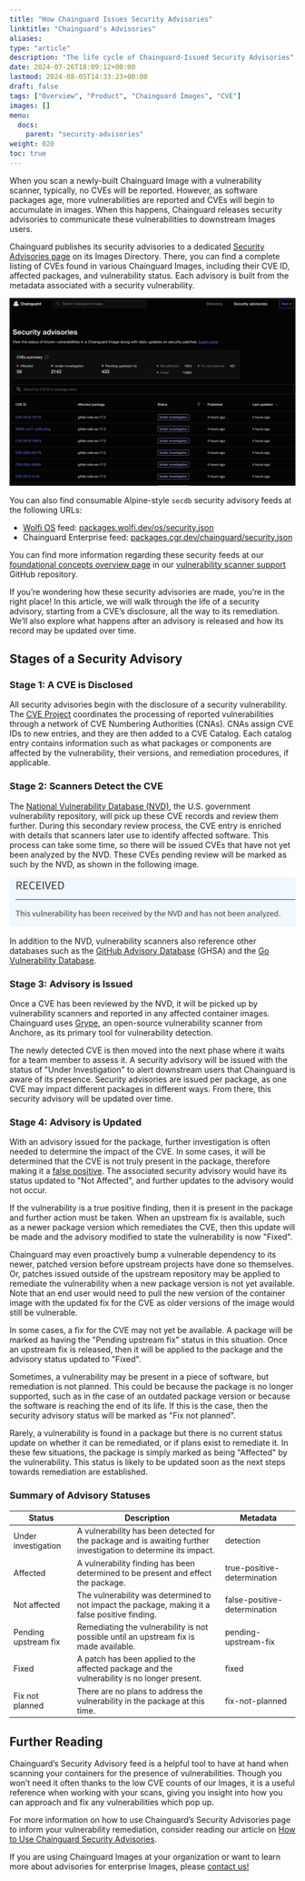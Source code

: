 ```yaml
---
title: "How Chainguard Issues Security Advisories"
linktitle: "Chainguard's Advisories"
aliases: 
type: "article"
description: "The life cycle of Chainguard-Issued Security Advisories"
date: 2024-07-26T18:09:12+00:00
lastmod: 2024-08-05T14:33:23+00:00
draft: false
tags: ["Overview", "Product", "Chainguard Images", "CVE"]
images: []
menu:
  docs:
    parent: "security-advisories"
weight: 020
toc: true
---
```


When you scan a newly-built Chainguard Image with a vulnerability scanner, typically, no CVEs will be reported. However, as software packages age, more vulnerabilities are reported and CVEs will begin to accumulate in images. When this happens, Chainguard releases security advisories to communicate these vulnerabilities to downstream Images users.

Chainguard publishes its security advisories to a dedicated [Security Advisories page](https://images.chainguard.dev/security/) on its Images Directory. There, you can find a complete listing of CVEs found in various Chainguard Images, including their CVE ID, affected packages, and vulnerability status. Each advisory is built from the metadata associated with a security vulnerability.

![Snapshot of the Chainguard Security Advisories Page](advisories-page.png)


You can also find consumable Alpine-style `secdb` security advisory feeds at the following URLs:

- [Wolfi OS](https://github.com/wolfi-dev/os) feed: [packages.wolfi.dev/os/security.json](https://packages.wolfi.dev/os/security.json)
- Chainguard Enterprise feed: [packages.cgr.dev/chainguard/security.json](https://packages.cgr.dev/chainguard/security.json)

You can find more information regarding these security feeds at our [foundational concepts overview page](https://github.com/chainguard-dev/vulnerability-scanner-support/blob/main/docs/foundational_concepts.md) in our [vulnerability scanner support](https://github.com/chainguard-dev/vulnerability-scanner-support/tree/main) GitHub repository.

If you’re wondering how these security advisories are made, you’re in the right place! In this article, we will walk through the life of a security advisory, starting from a CVE’s disclosure, all the way to its remediation. We’ll also explore what happens after an advisory is released and how its record may be updated over time.

## Stages of a Security Advisory


### Stage 1: A CVE is Disclosed

All security advisories begin with the disclosure of a security vulnerability. The [CVE Project](https://www.cve.org/) coordinates the processing of reported vulnerabilities through a network of CVE Numbering Authorities (CNAs). CNAs assign CVE IDs to new entries, and they are then added to a CVE Catalog. Each catalog entry contains information such as what packages or components are affected by the vulnerability, their versions, and remediation procedures, if applicable. 


### Stage 2: Scanners Detect the CVE

The [National Vulnerability Database (NVD)](https://nvd.nist.gov/), the U.S. government vulnerability repository, will pick up these CVE records and review them further. During this secondary review process, the CVE entry is enriched with details that scanners later use to identify affected software. This process can take some time, so there will be issued CVEs that have not yet been analyzed by the NVD. These CVEs pending review will be marked as such by the NVD, as shown in the following image.

![NVD notice stating a vulnerability has not yet been analyzed](nvd-analyze.png)

In addition to the NVD, vulnerability scanners also reference other databases such as the [GitHub Advisory Database](https://github.com/advisories) (GHSA) and the [Go Vulnerability Database](https://vuln.go.dev/).


### Stage 3: Advisory is Issued

Once a CVE has been reviewed by the NVD, it will be picked up by vulnerability scanners and reported in any affected container images. Chainguard uses [Grype](https://github.com/anchore/grype), an open-source vulnerability scanner from Anchore, as its primary tool for vulnerability detection.

The newly detected CVE is then moved into the next phase where it waits for a team member to assess it. A security advisory will be issued with the status of "Under Investigation" to alert downstream users that Chainguard is aware of its presence. Security advisories are issued per package, as one CVE may impact different packages in different ways. From there, this security advisory will be updated over time.


### Stage 4: Advisory is Updated

With an advisory issued for the package, further investigation is often needed to determine the impact of the CVE. In some cases, it will be determined that the CVE is not truly present in the package, therefore making it a [false positive](/chainguard/chainguard-images/recommended-practices/false-results/). The associated security advisory would have its status updated to "Not Affected", and further updates to the advisory would not occur.

If the vulnerability is a true positive finding, then it is present in the package and further action must be taken. When an  upstream fix is available, such as a newer package version which remediates the CVE, then this update will be made and the advisory modified to state the vulnerability is now "Fixed".

Chainguard may even proactively bump a vulnerable dependency to its newer, patched version before upstream projects have done so themselves. Or, patches issued outside of the upstream repository may be applied to remediate the vulnerability when a new package version is not yet available. Note that an end user would need to pull the new version of the container image with the updated fix for the CVE as older versions of the image would still be vulnerable. 

In some cases, a fix for the CVE may not yet be available. A package will be marked as having the "Pending upstream fix" status in this situation. Once an upstream fix is released, then it will be applied to the package and the advisory status updated to "Fixed".

Sometimes, a vulnerability may be present in a piece of software, but remediation is not planned. This could be because the package is no longer supported, such as in the case of an outdated package version or because the software is reaching the end of its life. If this is the case, then the security advisory status will be marked as "Fix not planned". 

Rarely, a vulnerability is found in a package but there is no current status update on whether it can be remediated, or if plans exist to remediate it. In these few situations, the package is simply marked as being "Affected" by the vulnerability. This status is likely to be updated soon as the next steps towards remediation are established.

### Summary of Advisory Statuses
<table>
<thead>
<th>Status</th>
<th>Description</th>
<th>Metadata</th>
</thead>
<tr>
<td>Under investigation</td>
<td>A vulnerability has been detected for the package and is awaiting further investigation to determine its impact.</td>
<td>detection</td>
</tr>
<tr>
<td>Affected</td>
<td>A vulnerability finding has been determined to be present and effect the package.</td>
<td>true-positive-determination</td>
</tr>
<tr>
<td>Not affected</td>
<td>The vulnerability was determined to not impact the package, making it a false positive finding.</td>
<td>false-positive-determination</td>
</tr>
<tr>
<td>Pending upstream fix</td>
<td>Remediating the vulnerability is not possible until an upstream fix is made available.</td>
<td>pending-upstream-fix</td>
</tr>
<tr>
<td>Fixed</td>
<td>A patch has been applied to the affected package and the vulnerability is no longer present.</td>
<td>fixed</td>
</tr>
<tr>
<td>Fix not planned</td>
<td>There are no plans to address the vulnerability in the package at this time.</td>
<td>fix-not-planned</td>
</tr>
</table>

## Further Reading

Chainguard’s Security Advisory feed is a helpful tool to have at hand when scanning your containers for the presence of vulnerabilities. Though you won’t need it often thanks to the low CVE counts of our Images, it is a useful reference when working with your scans, giving you insight into how you can approach and fix any vulnerabilities which pop up.

For more information on how to use Chainguard’s Security Advisories page to inform your vulnerability remediation, consider reading our article on [How to Use Chainguard Security Advisories](
/chainguard/chainguard-images/working-with-images/security-advisories).

If you are using Chainguard Images at your organization or want to learn more about advisories for enterprise Images, please [contact us!](https://www.chainguard.dev/contact)
